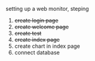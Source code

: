 setting up a web monitor, steping

1. ~~create login page~~
2. ~~create welcome page~~
3. ~~create test~~
4. ~~create index page~~
5. create chart in index page
6. connect database